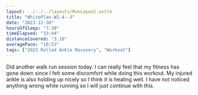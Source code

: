 ```yaml
---
layout: ../../../layouts/RunLayout.astro
title: "WhitePlan-W1-4--3"
date: "2023-12-30"
hoursOfSleep: "7:30"
timeElapsed: "33:44"
distanceCovered: "3.10"
averagePace: "10:53"
tags: ["2023 Rolled Ankle Recovery", "Workout"]
---
```


Did another walk run session today. I can really feel that my fitness has gone down since I felt some discomfort while doing this workout. My injured ankle is also holding up nicely so I think it is healing well. I have not noticed anything wrong while running so I will just continue with this.
